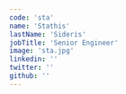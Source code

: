 ```yaml
---
code: 'sta'
name: 'Stathis'
lastName: 'Sideris'
jobTitle: 'Senior Engineer'
image: 'sta.jpg'
linkedin: ''
twitter: ''
github: ''
---
```

